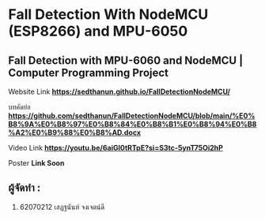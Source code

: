 # Fall Detection With NodeMCU (ESP8266) and MPU-6050

## Fall Detection with MPU-6060 and NodeMCU | Computer Programming Project

Website Link **https://sedthanun.github.io/FallDetectionNodeMCU/**

บทคัดย่อ **https://github.com/sedthanun/FallDetectionNodeMCU/blob/main/%E0%B8%9A%E0%B8%97%E0%B8%84%E0%B8%B1%E0%B8%94%E0%B8%A2%E0%B9%88%E0%B8%AD.docx**

Video Link **https://youtu.be/6aiGl0tRTpE?si=S3tc-5ynT75Oi2hP**

Poster **Link Soon**

## ผู้จัดทำ :
1. 62070212 เสฏฐนันท์ จงเจตน์ดี

